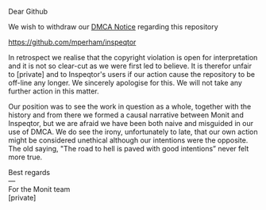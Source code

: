 Dear Github

We wish to withdraw our [DMCA Notice](https://github.com/github/dmca/blob/master/2014-10-05-tildeslash.md) regarding this repository

https://github.com/mperham/inspeqtor

In retrospect we realise that the copyright violation is open for interpretation and it is not so clear-cut as we were first led to believe. It is therefor unfair to [private] and to Inspeqtor's users if our action cause the repository to be off-line any longer. We sincerely apologise for this. We will not take any further action in this matter.

Our position was to see the work in question as a whole, together with the history and from there we formed a causal narrative between Monit and Inspeqtor, but we are afraid we have been both naive and misguided in our use of DMCA. We do see the irony, unfortunately to late, that our own action might be considered unethical although our intentions were the opposite. The old saying, "The road to hell is paved with good intentions” never felt more true.

Best regards  
—  
For the Monit team  
[private]
